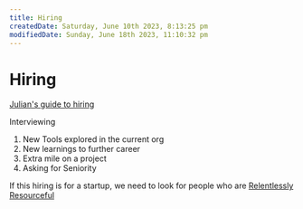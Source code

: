 ```yaml
---
title: Hiring
createdDate: Saturday, June 10th 2023, 8:13:25 pm
modifiedDate: Sunday, June 18th 2023, 11:10:32 pm
---
```


# Hiring

[Julian's guide to hiring](%20https://www.julian.com/guide/startup/hiring%20)

Interviewing

1. New Tools explored in the current org
2. New learnings to further career
3. Extra mile on a project
4. Asking for Seniority

If this hiring is for a startup, we need to look for people who are [Relentlessly Resourceful](http://www.paulgraham.com/relres.html)
